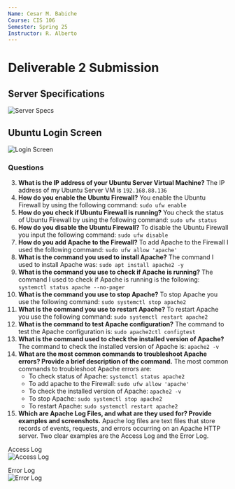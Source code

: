 ```yaml
---
Name: Cesar M. Babiche
Course: CIS 106
Semester: Spring 25
Instructor: R. Alberto
---
```


# Deliverable 2 Submission

## Server Specifications
![Server Specs](s1.png)

## Ubuntu Login Screen
![Login Screen](s2.png)

### Questions

3. **What is the IP address of your Ubuntu Server Virtual Machine?**
The IP address of my Ubuntu Server VM is `192.168.88.136`
4. **How do you enable the Ubuntu Firewall?**
You enable the Ubuntu Firewall by using the following command: `sudo ufw enable`
5. **How do you check if Ubuntu Firewall is running?**
You check the status of Ubuntu Firewall by using the following command: `sudo ufw status`
6. **How do you disable the Ubuntu Firewall?**
To disable the Ubuntu Firewall you input the following command: `sudo ufw disable`
7. **How do you add Apache to the Firewall?**
To add Apache to the Firewall I used the following command: `sudo ufw allow 'apache'`
8. **What is the command you used to install Apache?**
The command I used to install Apache was: `sudo apt install apache2 -y`
9. **What is the command you use to check if Apache is running?**
The command I used to check if Apache is running is the following: `systemctl status apache --no-pager`
10. **What is the command you use to stop Apache?**
To stop Apache you use the following command: `sudo systemctl stop apache2` 
11. **What is the command you use to restart Apache?**
To restart Apache you use the following command: `sudo systemctl restart apache2`
12. **What is the command to test Apache configuration?**
The command to test the Apache configuration is: `sudo apache2ctl configtest`
13. **What is the command used to check the installed version of Apache?**
The command to check the installed version of Apache is: `apache2 -v`
14. **What are the most common commands to troubleshoot Apache errors? Provide a brief description of the command.**
The most common commands to troubleshoot Apache errors are:
    * To check status of Apache: `systemctl status apache2`
    * To add apache to the Firewall: `sudo ufw allow 'apache'`
    * To check the installed version of Apache: `apache2 -v`
    * To stop Apache: `sudo systemctl stop apache2`
    * To restart Apache: `sudo systemctl restart apache2`
15. **Which are Apache Log Files, and what are they used for? Provide examples and screenshots.**
Apache log files are text files that store records of events, requests, and errors occurring on an Apache HTTP server.
Two clear examples are the Access Log and the Error Log.

Access Log <br>
![Access Log](al.png)

Error Log <br>
![Error Log](el.png)
